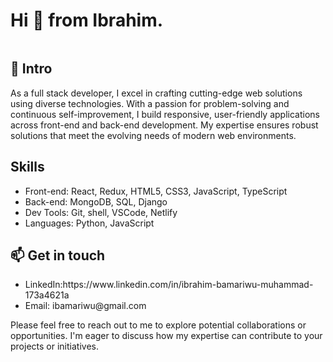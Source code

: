 

<!--
**techfussion/techfussion** is a ✨ _special_ ✨ repository because its `README.md` (this file) appears on your GitHub profile.

Here are some ideas to get you started:

- 🔭 I’m currently working on ...
- 🌱 I’m currently learning ...
- 👯 I’m looking to collaborate on ...
- 🤔 I’m looking for help with ...
- 💬 Ask me about ...
- 📫 How to reach me: ...
- 😄 Pronouns: ...
- ⚡ Fun fact: ...
-->
<div>
	<h1>Hi 👋 from Ibrahim. </h1>
	<img src="">
	<h2>🌟 Intro</h2>
	<p>As a full stack developer, I excel in crafting cutting-edge web solutions using diverse technologies. With a passion for problem-solving and continuous self-improvement, I build responsive, user-friendly applications across front-end and back-end development. My expertise ensures robust solutions that meet the evolving needs of modern web environments.
	</p>
	<h2> Skills</h2>
	<ul>
		<li>Front-end: React, Redux, HTML5, CSS3, JavaScript, TypeScript</li>
		<li>Back-end:  MongoDB, SQL, Django</li>
		<li>Dev Tools: Git, shell, VSCode,  Netlify</li>
		<li>Languages: Python, JavaScript </li>
	</ul>
	<h2>📫 Get in touch</h2>
	<ul>
		<li>LinkedIn:https://www.linkedin.com/in/ibrahim-bamariwu-muhammad-173a4621a </li>
		<li>Email: ibamariwu@gmail.com </li>
	</ul>
	<p font-size="2rem">
		Please feel free to reach out to me to explore potential collaborations or opportunities. I'm eager to discuss how my expertise can contribute to your         projects or initiatives.
	</p>

</div>
